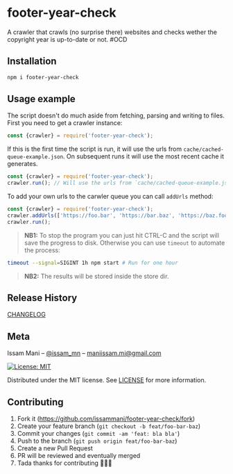 # footer-year-check

A crawler that crawls (no surprise there) websites and checks wether the copyright year is up-to-date or not. #OCD


## Installation

```sh
npm i footer-year-check
```

## Usage example
The script doesn't do much aside from fetching, parsing and writing to files.
First you need to get a crawler instance:

```js
const {crawler} = require('footer-year-check');
```

If this is the first time the script is run, it will use the urls from `cache/cached-queue-example.json`. On subsequent runs it will use the most recent cache it generates.

```js
const {crawler} = require('footer-year-check');
crawler.run(); // Will use the urls from `cache/cached-queue-example.json` if this is the first run
```

To add your own urls to the carwler queue you can call `addUrls` method:

```js
const {crawler} = require('footer-year-check');
crawler.addUrls(['https://foo.bar', 'https://bar.baz', 'https://baz.foo']);
crawler.run();
```

> **NB1:** To stop the program you can just hit CTRL-C and the script will save the progress to disk. Otherwise you can use `timeout` to automate the process: 
```sh
timeout --signal=SIGINT 1h npm start # Run for one hour
```

> **NB2:** The results will be stored inside the store dir.

## Release History

[CHANGELOG](CHANGELOG.md)

## Meta

Issam Mani – [@issam_mn](https://twitter.com/issam_mn) – maniissam.mi@gmail.com

[![License: MIT](https://img.shields.io/badge/License-MIT-yellow.svg)](https://opensource.org/licenses/MIT)

Distributed under the MIT license. See [LICENSE](./LICENSE) for more information.

## Contributing

1. Fork it (<https://github.com/issammani/footer-year-check/fork>)
2. Create your feature branch (`git checkout -b feat/foo-bar-baz`)
3. Commit your changes (`git commit -am 'feat: bla bla'`)
4. Push to the branch (`git push origin feat/foo-bar-baz`)
5. Create a new Pull Request
6. PR will be reviewed and eventually merged
7. Tada thanks for contributing 🎉🎉🎉
